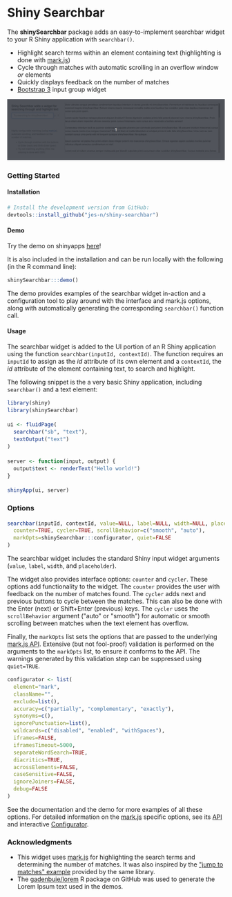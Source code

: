 # Shiny Searchbar

The **shinySearchbar** package adds an easy-to-implement searchbar widget to your R Shiny application with `searchbar()`.

* Highlight search terms within an element containing text (highlighting is done with [mark.js][markjs])
* Cycle through matches with automatic scrolling in an overflow window _or_ elements
* Quickly displays feedback on the number of matches
* [Bootstrap 3][bs3input] input group widget

![Shiny Searchbar Demo](man/figures/shiny-searchbar-demo.gif)


### Getting Started

#### Installation

```R
# Install the development version from GitHub:
devtools::install_github("jes-n/shiny-searchbar")
```

#### Demo

Try the demo on shinyapps [here](https://affeinated.shinyapps.io/shinySearchbar/)!

It is also included in the installation and can be run locally with the following (in the R command line):

```R
shinySearchbar:::demo()
```

The demo provides examples of the searchbar widget in-action and a configuration tool to play around with the interface and mark.js options, along with automatically generating the corresponding `searchbar()` function call.


#### Usage

The searchbar widget is added to the UI portion of an R Shiny application using the function `searchbar(inputId, contextId)`. The function requires an `inputId` to assign as the _id_ attribute of its own element and a `contextId`, the _id_ attribute of the element containing text, to search and highlight.

The following snippet is the a very basic Shiny application, including `searchbar()` and a text element:

```R
library(shiny)
library(shinySearchbar)

ui <- fluidPage(
  searchbar("sb", "text"),
  textOutput("text")
)

server <- function(input, output) {
  output$text <- renderText("Hello world!")
}

shinyApp(ui, server)
```


### Options

```R
searchbar(inputId, contextId, value=NULL, label=NULL, width=NULL, placeholder=NULL,
  counter=TRUE, cycler=TRUE, scrollBehavior=c("smooth", "auto"),
  markOpts=shinySearchbar:::configurator, quiet=FALSE
)
```

The searchbar widget includes the standard Shiny input widget arguments (`value`, `label`, `width`, and `placeholder`).

The widget also provides interface options: `counter` and `cycler`. These options add functionality to the widget. The `counter` provides the user with feedback on the number of matches found. The `cycler` adds next and previous buttons to cycle between the matches. This can also be done with the Enter (next) or Shift+Enter (previous) keys. The `cycler` uses the `scrollBehavior` argument ("auto" or "smooth") for automatic or smooth scrolling between matches when the text element has overflow.

Finally, the `markOpts` list sets the options that are passed to the underlying [mark.js API][api]. Extensive (but not fool-proof) validation is performed on the arguments to the `markOpts` list, to ensure it conforms to the API. The warnings generated by this validation step can be suppressed using `quiet=TRUE`.

```R
configurator <- list(
  element="mark",
  className="",
  exclude=list(),
  accuracy=c("partially", "complementary", "exactly"),
  synonyms=c(),
  ignorePunctuation=list(),
  wildcards=c("disabled", "enabled", "withSpaces"),
  iframes=FALSE,
  iframesTimeout=5000,
  separateWordSearch=TRUE,
  diacritics=TRUE,
  acrossElements=FALSE,
  caseSensitive=FALSE,
  ignoreJoiners=FALSE,
  debug=FALSE
)
```

See the documentation and the demo for more examples of all these options. For detailed information on the [mark.js][markjs] specific options, see its [API][api] and interactive [Configurator][configurator].


### Acknowledgments

* This widget uses [mark.js][markjs] for highlighting the search terms and determining the number of matches. It was also inspired by the ["jump to matches" example][jumpfiddle] provided by the same library.
* The [gadenbuie/lorem][lorem] R package on GitHub was used to generate the Lorem Ipsum text used in the demos.


[bs3input]: https://getbootstrap.com/docs/3.4/components/#input-groups
[markjs]: https://markjs.io/
[api]: https://markjs.io/#mark
[configurator]: https://markjs.io/configurator.html
[jumpfiddle]: https://jsfiddle.net/julmot/973gdh8g/
[lorem]: https://github.com/gadenbuie/lorem